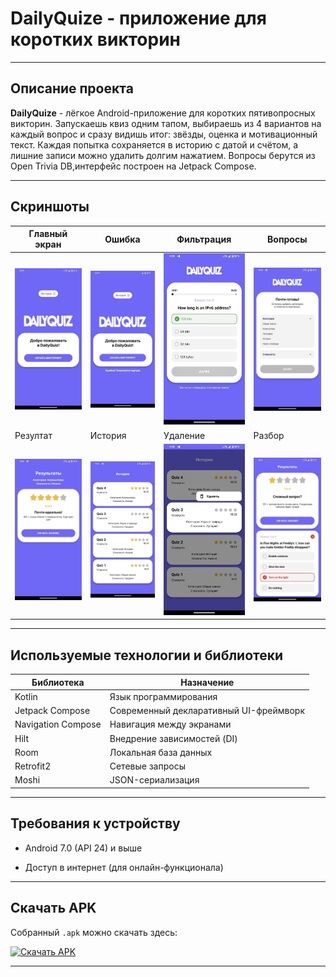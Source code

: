 ﻿# DailyQuize - приложение для коротких викторин

---

## Описание проекта

**DailyQuize** - лёгкое Android-приложение для коротких пятивопросных викторин.
Запускаешь квиз одним тапом, выбираешь из 4 вариантов на каждый вопрос и сразу видишь итог: звёзды, оценка и мотивационный текст.
Каждая попытка сохраняется в историю с датой и счётом, а лишние записи можно удалить долгим нажатием.
Вопросы берутся из Open Trivia DB,интерфейс построен на Jetpack Compose.

---

## Скриншоты

| Главный экран                       | Ошибка | Фильтрация | Вопросы                             |
|-------------------------------------|---------------|---------------|-------------------------------------|
| ![](screenshots/welcome_screen.jpg) | ![](screenshots/error_screen.jpg) | ![](screenshots/question_screen.jpg) | ![](screenshots/filters.jpg)        |
| Резултат                            | История | Удаление | Разбор |
| ![](screenshots/result_screen.jpg)  | ![](screenshots/history_screen.jpg) | ![](screenshots/history_delete_screen.jpg) | ![](screenshots/details_screen.jpg) |

---

## Используемые технологии и библиотеки

| Библиотека               | Назначение                             |
|--------------------------|----------------------------------------|
| Kotlin                   | Язык программирования                  |
| Jetpack Compose          | Современный декларативный UI-фреймворк |
| Navigation Compose       | Навигация между экранами               |
| Hilt                     | Внедрение зависимостей (DI)            |
| Room                     | Локальная база данных                  |
| Retrofit2                | Сетевые запросы                        |
| Moshi                    | JSON-сериализация                      |

---

## Требования к устройству

- Android 7.0 (API 24) и выше

- Доступ в интернет (для онлайн-функционала)

---

## Скачать APK

Собранный `.apk` можно скачать здесь: 

[![Скачать APK](https://img.shields.io/badge/Download-DailyQuiz.apk-5965f3?style=for-the-badge)](https://github.com/NIKDIRF/DailyQuize/raw/main/dailyquize.apk)

---
